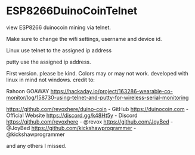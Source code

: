# ESP8266DuinoCoinTelnet
view ESP8266 duinocoin mining via telnet.

Make sure to change the wifi settings, username and device id. 

Linux use telnet to the assigned ip address

putty use the assigned ip address.

First version.  please be kind.  Colors may or may not work.  developed with linux in mind not windows.
credit to:

Rahoon GOAWAY 
https://hackaday.io/project/163286-wearable-co-monitor/log/158730-using-telnet-and-putty-for-wireless-serial-monitoring

https://github.com/revoxhere/duino-coin - GitHub
https://duinocoin.com - Official Website
https://discord.gg/k48Ht5y - Discord
https://github.com/revoxhere - @revox
https://github.com/JoyBed - @JoyBed
https://github.com/kickshawprogrammer - @kickshawprogrammer

and any others I missed.  
